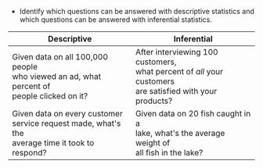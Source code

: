 - Identify which questions can be answered with descriptive statistics and which questions can be answered with inferential statistics.

| Descriptive                                                                                          | Inferential                                                                                                    |
| ---------------------------------------------------------------------------------------------------- | -------------------------------------------------------------------------------------------------------------- |
| Given data on all 100,000 people<br>who viewed an ad, what percent of<br>people clicked on it?       | After interviewing 100 customers,<br>what percent of *all* your customers<br>are satisfied with your products? |
| Given data on every customer<br>service request made, what's the<br>average time it took to respond? | Given data on 20 fish caught in a<br>lake, what's the average weight of <br>all fish in the lake?              |
